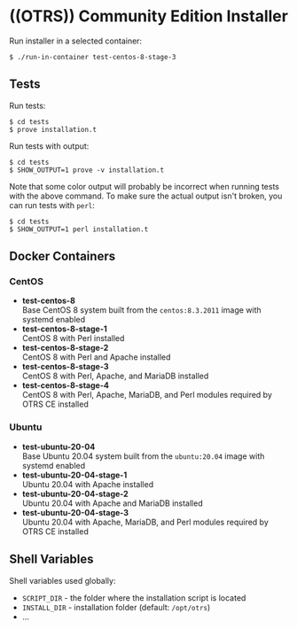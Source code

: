 # ((OTRS)) Community Edition Installer

Run installer in a selected container:

```
$ ./run-in-container test-centos-8-stage-3
```


## Tests

Run tests:

```
$ cd tests
$ prove installation.t
```

Run tests with output:

```
$ cd tests
$ SHOW_OUTPUT=1 prove -v installation.t
```

Note that some color output will probably be incorrect when running tests with
the above command. To make sure the actual output isn't broken, you can run
tests with `perl`:

```
$ cd tests
$ SHOW_OUTPUT=1 perl installation.t
```


## Docker Containers

### CentOS

- **test-centos-8**  
  Base CentOS 8 system built from the `centos:8.3.2011` image with systemd enabled
- **test-centos-8-stage-1**  
  CentOS 8 with Perl installed
- **test-centos-8-stage-2**  
  CentOS 8 with Perl and Apache installed
- **test-centos-8-stage-3**  
  CentOS 8 with Perl, Apache, and MariaDB installed
- **test-centos-8-stage-4**  
  CentOS 8 with Perl, Apache, MariaDB, and Perl modules required by OTRS CE installed

### Ubuntu

- **test-ubuntu-20-04**  
  Base Ubuntu 20.04 system built from the `ubuntu:20.04` image with systemd enabled
- **test-ubuntu-20-04-stage-1**  
  Ubuntu 20.04 with Apache installed
- **test-ubuntu-20-04-stage-2**  
  Ubuntu 20.04 with Apache and MariaDB installed
- **test-ubuntu-20-04-stage-3**  
  Ubuntu 20.04 with Apache, MariaDB, and Perl modules required by OTRS CE installed


## Shell Variables

Shell variables used globally:

- `SCRIPT_DIR` - the folder where the installation script is located
- `INSTALL_DIR` - installation folder (default: `/opt/otrs`)
- ...

